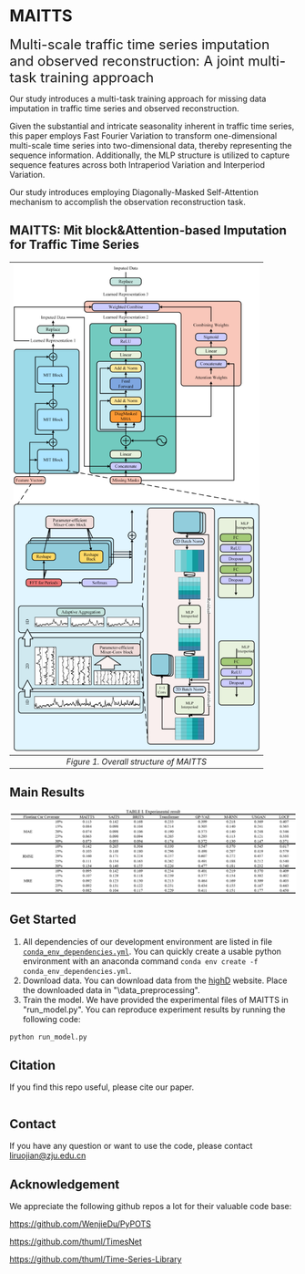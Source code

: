 # MAITTS 

<font size=5.5>Multi-scale traffic time series imputation and observed reconstruction: A joint multi-task training approach</font>

Our study introduces a multi-task training approach for missing data imputation in traffic time series and observed reconstruction. 

Given the substantial and intricate seasonality inherent in traffic time series, this paper employs Fast Fourier Variation to transform one-dimensional multi-scale time series into two-dimensional data, thereby representing the sequence information. Additionally, the MLP structure is utilized to capture sequence features across both Intraperiod Variation and Interperiod Variation. 

Our study introduces employing Diagonally-Masked Self-Attention mechanism to accomplish the observation reconstruction task. 

## MAITTS: Mit block&Attention-based Imputation for Traffic Time Series
| ![Figure1](/figs/MAITTS_structure.png)  |
| :-------------------------------------: |
| *Figure 1. Overall structure of MAITTS* |


## Main Results
![experimental_result](/figs/experimental_result.png)


## Get Started

1. All dependencies of our development environment are listed in file [`conda_env_dependencies.yml`](conda_env_dependencies.yml). You can quickly create a usable python environment with an anaconda command `conda env create -f conda_env_dependencies.yml`.
2. Download data. You can download data from the [highD](https://levelxdata.com/highd-dataset/) website. Place the downloaded data in "\data_preprocessing".
3. Train the model. We have provided the experimental files of MAITTS in "run_model.py". You can reproduce  experiment results by running the following  code:

```bash
python run_model.py
```


## Citation

If you find this repo useful, please cite our paper. 

```

```




## Contact

If you have any question or want to use the code, please contact liruojian@zju.edu.cn

## Acknowledgement

We appreciate the following github repos a lot for their valuable code base:

https://github.com/WenjieDu/PyPOTS

https://github.com/thuml/TimesNet

https://github.com/thuml/Time-Series-Library

